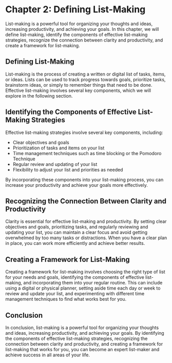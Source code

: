 Chapter 2: Defining List-Making
===============================

List-making is a powerful tool for organizing your thoughts and ideas, increasing productivity, and achieving your goals. In this chapter, we will define list-making, identify the components of effective list-making strategies, recognize the connection between clarity and productivity, and create a framework for list-making.

Defining List-Making
--------------------

List-making is the process of creating a written or digital list of tasks, items, or ideas. Lists can be used to track progress towards goals, prioritize tasks, brainstorm ideas, or simply to remember things that need to be done. Effective list-making involves several key components, which we will explore in the following section.

Identifying the Components of Effective List-Making Strategies
--------------------------------------------------------------

Effective list-making strategies involve several key components, including:

* Clear objectives and goals
* Prioritization of tasks and items on your list
* Time management techniques such as time blocking or the Pomodoro Technique
* Regular review and updating of your list
* Flexibility to adjust your list and priorities as needed

By incorporating these components into your list-making process, you can increase your productivity and achieve your goals more effectively.

Recognizing the Connection Between Clarity and Productivity
-----------------------------------------------------------

Clarity is essential for effective list-making and productivity. By setting clear objectives and goals, prioritizing tasks, and regularly reviewing and updating your list, you can maintain a clear focus and avoid getting overwhelmed by too many tasks or distractions. When you have a clear plan in place, you can work more efficiently and achieve better results.

Creating a Framework for List-Making
------------------------------------

Creating a framework for list-making involves choosing the right type of list for your needs and goals, identifying the components of effective list-making, and incorporating them into your regular routine. This can include using a digital or physical planner, setting aside time each day or week to review and update your list, and experimenting with different time management techniques to find what works best for you.

Conclusion
----------

In conclusion, list-making is a powerful tool for organizing your thoughts and ideas, increasing productivity, and achieving your goals. By identifying the components of effective list-making strategies, recognizing the connection between clarity and productivity, and creating a framework for list-making that works for you, you can become an expert list-maker and achieve success in all areas of your life.

